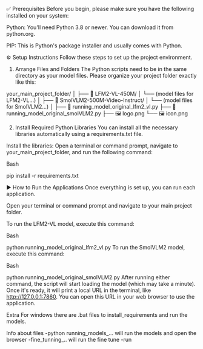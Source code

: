  ✅ Prerequisites
Before you begin, please make sure you have the following installed on your system:

Python: You'll need Python 3.8 or newer. You can download it from python.org.

PIP: This is Python's package installer and usually comes with Python.

⚙️ Setup Instructions
Follow these steps to set up the project environment.

1. Arrange Files and Folders
The Python scripts need to be in the same directory as your model files. Please organize your project folder exactly like this:

your_main_project_folder/
│
├── 📂 LFM2-VL-450M/
│   └── (model files for LFM2-VL...)
│
├── 📂 SmolVLM2-500M-Video-Instruct/
│   └── (model files for SmolVLM2...)
│
├── 📜 running_model_original_lfm2_vl.py
├── 📜 running_model_original_smolVLM2.py
├── 🖼️ logo.png
└── 🖼️ icon.png

2. Install Required Python Libraries
You can install all the necessary libraries automatically using a requirements.txt file.

Install the libraries:
Open a terminal or command prompt, navigate to your_main_project_folder, and run the following command:

Bash

pip install -r requirements.txt

▶️ How to Run the Applications
Once everything is set up, you can run each application.

Open your terminal or command prompt and navigate to your main project folder.

To run the LFM2-VL model, execute this command:

Bash

python running_model_original_lfm2_vl.py
To run the SmolVLM2 model, execute this command:

Bash

python running_model_original_smolVLM2.py
After running either command, the script will start loading the model (which may take a minute). Once it's ready, it will print a local URL in the terminal, like http://127.0.0.1:7860. You can open this URL in your web browser to use the application.

Extra
For windows there are .bat files to install_requirements and run the models.

Info about files
-python running_models_... will run the models and open the browser
-fine_tunning_.. will run the fine tune
-run
